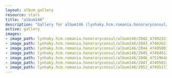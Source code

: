 ```yaml
---
layout: album_gallery
resource: stars
title: "album146"
description: "Gallery for album146 (lynhaky.hcm.romania.honoraryconsul/album146)"
active: gallery
images:
- image_path: lynhaky.hcm.romania.honoraryconsul/album146/2042_474923219_1153697819447510_1584408064053553985_n.jpg
- image_path: lynhaky.hcm.romania.honoraryconsul/album146/2043_474826218_1153697749447517_1992288512592893407_n.jpg
- image_path: lynhaky.hcm.romania.honoraryconsul/album146/2044_474950034_1153697699447522_7655202151125311194_n.jpg
- image_path: lynhaky.hcm.romania.honoraryconsul/album146/2045_474949120_1153697329447559_3461181981173225833_n.jpg
- image_path: lynhaky.hcm.romania.honoraryconsul/album146/2046_475196486_1153697709447521_6977241057504268650_n.jpg
- image_path: lynhaky.hcm.romania.honoraryconsul/album146/2047_474950128_1153697719447520_3090202189006548527_n.jpg
- image_path: lynhaky.hcm.romania.honoraryconsul/album146/2052_474951735_1153696166114342_5228985039486616070_n.jpg
---
```

